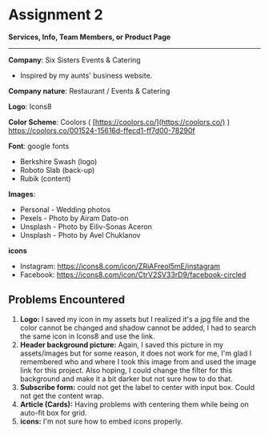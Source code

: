 
# Assignment 2

**Services, Info, Team Members, or Product Page**

---

**Company**: Six Sisters Events & Catering
- Inspired by my aunts' business website.

**Company nature**: Restaurant / Events & Catering

**Logo**: Icons8

**Color Scheme**: Coolors ( [https://coolors.co/](https://coolors.co/) )
                  https://coolors.co/001524-15616d-ffecd1-ff7d00-78290f

**Font**: google fonts
- Berkshire Swash (logo)
- Roboto Slab (back-up)
- Rubik (content)

**Images**: 
- Personal - Wedding photos
- Pexels - Photo by Airam Dato-on
- Unsplash - Photo by Eiliv-Sonas Aceron
- Unsplash - Photo by Avel Chuklanov 

**icons**
- Instagram: https://icons8.com/icon/ZRiAFreol5mE/instagram
- Facebook: https://icons8.com/icon/CtrV2SV33rD9/facebook-circled


## **Problems Encountered**

1.  **Logo:** I saved my icon in my assets but I realized it's a jpg file and the color cannot be changed and shadow cannot be added, I had to search the same icon in Icons8 and use the link.
2. **Header background picture:** Again, I saved this picture in my assets/images but for some reason, it does not work for me, I'm glad I remembered who and where I took this image from and used the image link for this project. Also hoping, I could change the filter for this background and make it a bit darker but not sure how to do that.
3. **Subscribe form:** could not get the label to center with input box. Could not get the content wrap.
4. **Article (Cards):** Having problems with centering them while being on auto-fit box for grid.
5. **icons:** I'm not sure how to embed icons properly.



